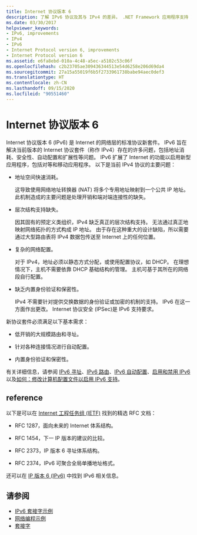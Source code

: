 ```yaml
---
title: Internet 协议版本 6
description: 了解 IPv6 协议及其与 IPv4 的差异。 .NET Framework 应用程序支持 IPv6，但可能需要进行配置。
ms.date: 03/30/2017
helpviewer_keywords:
- IPv6, improvements
- IPv4
- IPv6
- Internet Protocol version 6, improvements
- Internet Protocol version 6
ms.assetid: e6fa8ebd-010a-4c48-a5ec-a5102c53c06f
ms.openlocfilehash: c2b23705ae309436344513e54d6258e206d69da4
ms.sourcegitcommit: 27a15a55019f6b5f2733961738babe94aec0def3
ms.translationtype: HT
ms.contentlocale: zh-CN
ms.lasthandoff: 09/15/2020
ms.locfileid: "90551460"
---
```

# <a name="internet-protocol-version-6"></a>Internet 协议版本 6
Internet 协议版本 6 (IPv6) 是 Internet 的网络层的标准协议新套件。 IPv6 旨在解决当前版本的 Internet 协议套件（称作 IPv4）存在的许多问题，包括地址消耗、安全性、自动配置和扩展性等问题。 IPv6 扩展了 Internet 的功能以启用新型应用程序，包括对等和移动应用程序。 以下是当前 IPv4 协议的主要问题：  
  
- 地址空间快速消耗。  
  
     这导致使用网络地址转换器 (NAT) 将多个专用地址映射到一个公共 IP 地址。 此机制造成的主要问题是处理开销和端对端连接性的缺失。  
  
- 层次结构支持缺失。  
  
     因其固有的预定义类组织，IPv4 缺乏真正的层次结构支持。 无法通过真正地映射网络拓扑的方式构成 IP 地址。 由于存在这种重大的设计缺陷，所以需要通过大型路由表将 IPv4 数据包传送至 Internet 上的任何位置。  
  
- 复杂的网络配置。  
  
     对于 IPv4，地址必须以静态方式分配，或使用配置协议，如 DHCP。 在理想情况下，主机不需要依靠 DHCP 基础结构的管理。 主机可基于其所在的网络段自行配置。  
  
- 缺乏内置身份验证和保密性。  
  
     IPv4 不需要针对提供交换数据的身份验证或加密的机制的支持。 IPv6 在这一方面作出更改。 Internet 协议安全 (IPSec)是 IPv6 支持要求。  
  
 新协议套件必须满足以下基本需求：  
  
- 低开销的大规模路由和寻址。  
  
- 针对各种连接情况进行自动配置。  
  
- 内置身份验证和保密性。  
  
 有关详细信息，请参阅 [IPv6 寻址](ipv6-addressing.md)、[IPv6 路由](ipv6-routing.md)、[IPv6 自动配置](ipv6-auto-configuration.md)、[启用和禁用 IPv6](enabling-and-disabling-ipv6.md) 以及[如何：修改计算机配置文件以启用 IPv6 支持](how-to-modify-the-computer-configuration-file-to-enable-ipv6-support.md)。  
  
## <a name="references"></a>reference  
 以下是可以在 [Internet 工程任务组 (IETF)](https://www.ietf.org/) 找到的精选 RFC 文档：  
  
- RFC 1287，面向未来的 Internet 体系结构。  
  
- RFC 1454，下一 IP 版本的建议的比较。  
  
- RFC 2373，IP 版本 6 寻址体系结构。  
  
- RFC 2374，IPv6 可聚合全局单播地址格式。  
  
 还可以在 [IP 版本 6 (IPv6)](/previous-versions/windows/it-pro/windows-server-2008-R2-and-2008/dd379498(v=ws.10)) 中找到 IPv6 相关信息。  
  
## <a name="see-also"></a>请参阅

- [IPv6 套接字示例](/previous-versions/dotnet/netframework-3.0/ms180981(v=vs.85))
- [网络编程示例](network-programming-samples.md)
- [套接字](sockets.md)
